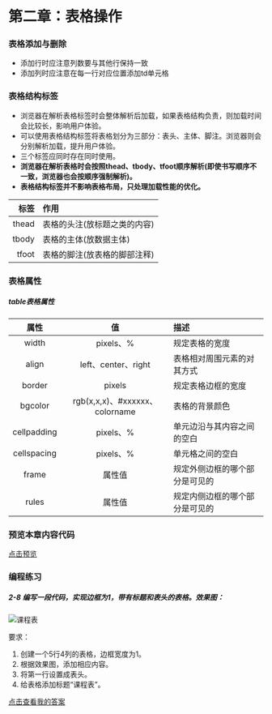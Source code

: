 # 第二章：表格操作

### 表格添加与删除
- 添加行时应注意列数要与其他行保持一致
- 添加列时应注意在每一行对应位置添加td单元格

### 表格结构标签
- 浏览器在解析表格标签时会整体解析后加载，如果表格结构负责，则加载时间会比较长，影响用户体验。
- 可以使用表格结构标签将表格划分为三部分：表头、主体、脚注。浏览器则会分别解析加载，提升用户体验。
- 三个标签应同时存在同时使用。
- **浏览器在解析表格时会按照thead、tbody、tfoot顺序解析(即使书写顺序不一致，浏览器也会按顺序强制解析)。**
- **表格结构标签并不影响表格布局，只处理加载性能的优化。**

|标签|作用|
|---:|:---|
|thead|表格的头注(放标题之类的内容)|
|tbody|表格的主体(放数据主体)|
|tfoot|表格的脚注(放表格的脚部注释)|

### 表格属性
##### table表格属性
|属性|值|描述|
|:---:|:---:|:---|
|width|pixels、%|规定表格的宽度|
|align|left、center、right|表格相对周围元素的对其方式|
|border|pixels|规定表格边框的宽度|
|bgcolor|rgb(x,x,x)、#xxxxxx、colorname|表格的背景颜色|
|cellpadding|pixels、%|单元边沿与其内容之间的空白|
|cellspacing|pixels、%|单元格之间的空白|
|frame|属性值|规定外侧边框的哪个部分是可见的|
|rules|属性值|规定内侧边框的哪个部分是可见的|

### 预览本章内容代码
[点击预览](index.html)

### 编程练习
##### 2-8 编写一段代码，实现边框为1，带有标题和表头的表格。效果图：
![课程表](https://climg.mukewang.com/58c10ad20001c3ef03000203.jpg)

要求：
1. 创建一个5行4列的表格，边框宽度为1。
2. 根据效果图，添加相应内容。
3. 将第一行设置成表头。
4. 给表格添加标题“课程表”。

[点击查看我的答案](2-8.html)
